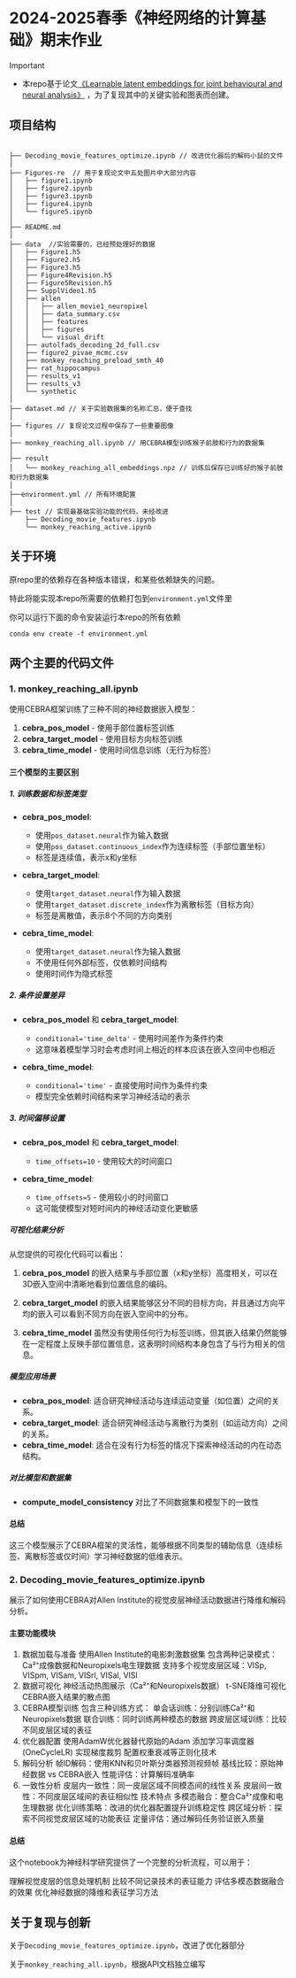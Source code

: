 # 2024-2025春季《神经网络的计算基础》期末作业

> [!IMPORTANT]
> - 本repo基于论文[《Learnable latent embeddings for joint behavioural and neural analysis》](https://www.nature.com/articles/s41586-023-06031-6) ，为了复现其中的关键实验和图表而创建。

## 项目结构

```

├── Decoding_movie_features_optimize.ipynb // 改进优化器后的解码小鼠的文件
│
├── Figures-re  // 用于复现论文中五处图片中大部分内容
│   ├── figure1.ipynb
│   ├── figure2.ipynb
│   ├── figure3.ipynb
│   ├── figure4.ipynb
│   └── figure5.ipynb
│
├── README.md
│
├── data  //实验需要的，已经预处理好的数据
│   ├── Figure1.h5
│   ├── Figure2.h5
│   ├── Figure3.h5
│   ├── Figure4Revision.h5
│   ├── Figure5Revision.h5
│   ├── SupplVideo1.h5
│   ├── allen
│   │   ├── allen_movie1_neuropixel
│   │   ├── data_summary.csv
│   │   ├── features
│   │   ├── figures
│   │   └── visual_drift
│   ├── autolfads_decoding_2d_full.csv
│   ├── figure2_pivae_mcmc.csv
│   ├── monkey_reaching_preload_smth_40
│   ├── rat_hippocampus
│   ├── results_v1
│   ├── results_v3
│   └── synthetic
│
├── dataset.md // 关于实验数据集的名称汇总，便于查找
│
├── figures // 复现论文过程中保存了一些重要图像
│
├── monkey_reaching_all.ipynb // 用CEBRA模型训练猴子前肢和行为的数据集
│
├── result
│   └── monkey_reaching_all_embeddings.npz // 训练后保存已训练好的猴子前肢和行为数据集
│
├──environment.yml // 所有环境配置
│
├── test // 实现最基础实验功能的代码，未经改进
    ├── Decoding_movie_features.ipynb
    └── monkey_reaching_active.ipynb

```

## 关于环境

原repo里的依赖存在各种版本错误，和某些依赖缺失的问题。

特此将能实现本repo所需要的依赖打包到`environment.yml`文件里

你可以运行下面的命令安装运行本repo的所有依赖

```shell
conda env create -f environment.yml
```

## 两个主要的代码文件


### 1. monkey_reaching_all.ipynb

使用CEBRA框架训练了三种不同的神经数据嵌入模型：

1. **cebra_pos_model** - 使用手部位置标签训练
2. **cebra_target_model** - 使用目标方向标签训练
3. **cebra_time_model** - 使用时间信息训练（无行为标签）

#### 三个模型的主要区别

##### 1. 训练数据和标签类型

- **cebra_pos_model**:
  - 使用`pos_dataset.neural`作为输入数据
  - 使用`pos_dataset.continuous_index`作为连续标签（手部位置坐标）
  - 标签是连续值，表示x和y坐标

- **cebra_target_model**:
  - 使用`target_dataset.neural`作为输入数据
  - 使用`target_dataset.discrete_index`作为离散标签（目标方向）
  - 标签是离散值，表示8个不同的方向类别

- **cebra_time_model**:
  - 使用`target_dataset.neural`作为输入数据
  - 不使用任何外部标签，仅依赖时间结构
  - 使用时间作为隐式标签

##### 2. 条件设置差异

- **cebra_pos_model** 和 **cebra_target_model**:
  - `conditional='time_delta'` - 使用时间差作为条件约束
  - 这意味着模型学习时会考虑时间上相近的样本应该在嵌入空间中也相近

- **cebra_time_model**:
  - `conditional='time'` - 直接使用时间作为条件约束
  - 模型完全依赖时间结构来学习神经活动的表示

##### 3. 时间偏移设置

- **cebra_pos_model** 和 **cebra_target_model**:
  - `time_offsets=10` - 使用较大的时间窗口

- **cebra_time_model**:
  - `time_offsets=5` - 使用较小的时间窗口
  - 这可能使模型对短时间内的神经活动变化更敏感

##### 可视化结果分析

从您提供的可视化代码可以看出：

1. **cebra_pos_model** 的嵌入结果与手部位置（x和y坐标）高度相关，可以在3D嵌入空间中清晰地看到位置信息的编码。

2. **cebra_target_model** 的嵌入结果能够区分不同的目标方向，并且通过方向平均的嵌入可以看到不同方向在嵌入空间中的分布。

3. **cebra_time_model** 虽然没有使用任何行为标签训练，但其嵌入结果仍然能够在一定程度上反映手部位置信息，这表明时间结构本身包含了与行为相关的信息。

##### 模型应用场景

- **cebra_pos_model**: 适合研究神经活动与连续运动变量（如位置）之间的关系。
- **cebra_target_model**: 适合研究神经活动与离散行为类别（如运动方向）之间的关系。
- **cebra_time_model**: 适合在没有行为标签的情况下探索神经活动的内在动态结构。

##### 对比模型和数据集

- **compute_model_consistency** 对比了不同数据集和模型下的一致性

#### 总结

这三个模型展示了CEBRA框架的灵活性，能够根据不同类型的辅助信息（连续标签、离散标签或仅时间）学习神经数据的低维表示。

### 2. Decoding_movie_features_optimize.ipynb

展示了如何使用CEBRA对Allen Institute的视觉皮层神经活动数据进行降维和解码分析。

#### 主要功能模块

1. 数据加载与准备
使用Allen Institute的电影刺激数据集
包含两种记录模式：Ca²⁺成像数据和Neuropixels电生理数据
支持多个视觉皮层区域：VISp, VISpm, VISam, VISrl, VISal, VISl
2. 数据可视化
神经活动热图展示（Ca²⁺和Neuropixels数据）
t-SNE降维可视化
CEBRA嵌入结果的散点图
3. CEBRA模型训练
包含三种训练方式：
单会话训练：分别训练Ca²⁺和Neuropixels数据
联合训练：同时训练两种模态的数据
跨皮层区域训练：比较不同皮层区域的表征
4. 优化器配置
使用AdamW优化器替代原始的Adam
添加学习率调度器(OneCycleLR)
实现梯度裁剪
配置权重衰减等正则化技术
5. 解码分析
帧ID解码：使用KNN和贝叶斯分类器预测视频帧
基线比较：原始神经数据 vs CEBRA嵌入
性能评估：计算解码准确率
6. 一致性分析
皮层内一致性：同一皮层区域不同模态间的线性关系
皮层间一致性：不同皮层区域间的表征相似性
技术特点
多模态融合：整合Ca²⁺成像和电生理数据
优化训练策略：改进的优化器配置提升训练稳定性
跨区域分析：探索不同视觉皮层区域的功能表征
定量评估：通过解码任务验证嵌入质量

#### 总结

这个notebook为神经科学研究提供了一个完整的分析流程，可以用于：

理解视觉皮层的信息处理机制
比较不同记录技术的表征能力
评估多模态数据融合的效果
优化神经数据的降维和表征学习方法

## 关于复现与创新

关于`Decoding_movie_features_optimize.ipynb`，改进了优化器部分

关于`monkey_reaching_all.ipynb`，根据API文档独立编写